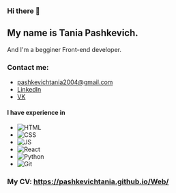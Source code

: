 ### Hi there 👋

## My name is Tania Pashkevich.
And I'm a begginer Front-end developer.

### Contact me:
* [pashkevichtania2004@gmail.com](https://pashkevichtania2004@gmail.com)
* [LinkedIn](https://www.linkedin.com/in/tatsiana-pashkevich-64b760208/)
* [VK](https://vk.com/id222248841)

#### I have experience in
* ![HTML](https://img.shields.io/badge/-HTML-090909?style=for-the-badge&logo=html5)
* ![CSS](https://img.shields.io/badge/-CSS-090909?style=for-the-badge&logo=css3)
* ![JS](https://img.shields.io/badge/-JS-090909?style=for-the-badge&logo=javascript)
* ![React](https://img.shields.io/badge/-React-090909?style=for-the-badge&logo=react)
* ![Python](https://img.shields.io/badge/-python-090909?style=for-the-badge&logo=python)
* ![Git](https://img.shields.io/badge/-git-090909?style=for-the-badge&logo=git)

### My CV: https://pashkevichtania.github.io/Web/

<!-- 
![Anurag's GitHub stats](https://github-readme-stats.vercel.app/api?username=PashkevichTania&show_icons=true&count_private=true&theme=tokyonight)

[![Top Langs](https://github-readme-stats.vercel.app/api/top-langs/?username=PashkevichTania&langs_count=8&layout=compact&theme=tokyonight)](https://github.com/anuraghazra/github-readme-stats) 
-->

<!--
**PashkevichTania/PashkevichTania** is a ✨ _special_ ✨ repository because its `README.md` (this file) appears on your GitHub profile.

Here are some ideas to get you started:

- 🔭 I’m currently working on ...
- 🌱 I’m currently learning ...
- 👯 I’m looking to collaborate on ...
- 🤔 I’m looking for help with ...
- 💬 Ask me about ...
- 📫 How to reach me: ...
- 😄 Pronouns: ...
- ⚡ Fun fact: ...
-->
